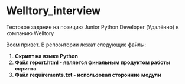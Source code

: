 # Welltory_interview
Тестовое задание на позицию Junior Python Developer (Удалённо) в компанию Welltory

Всем привет.
В репозитории лежат следующие файлы:

1. **Скрипт на языке Python**
2. **Файл report.html - является финальным продуктом работы скрипта**
3. **Файл requirements.txt - использовал сторонние модули**
